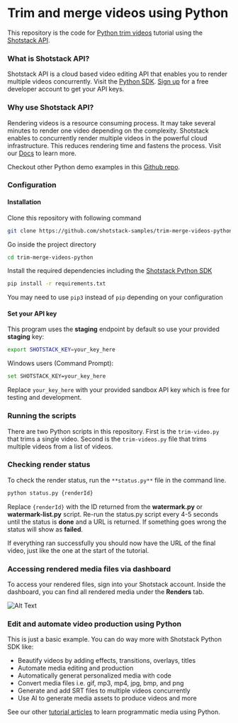 # Trim and merge videos using Python

This repository is the code for [Python trim videos](https://shotstack.io/learn/trim-videos-using-python/?utm_source=github&utm_campaign=sample_repos) tutorial using the [Shotstack API](https://shotstack.io/product/video-editing-api/?utm_campaign=sample_repos).


### What is Shotstack API?

Shotstack API is a cloud based video editing API that enables you to render multiple videos concurrently. Visit the [Python SDK](https://shotstack.io/docs/guide/sdks). [Sign up](https://dashboard.shotstack.io/register?utm_campaign=sample_repos) for a free developer account to get your API keys. 

### Why use Shotstack API?

Rendering videos is a resource consuming process. It may take several minutes to render one video depending on the
complexity. Shotstack enables to concurrently render multiple videos in the powerful cloud infrastructure. This reduces rendering time and fastens the process. Visit our [Docs](https://shotstack.io/docs/guide/getting-started/core-concepts/?utm_source=github&utm_campaign=sample_repos) to learn more.

Checkout other Python demo examples in this [Github repo](https://github.com/shotstack/python-demos).

### Configuration

#### Installation

Clone this repository with following command

```bash
git clone https://github.com/shotstack-samples/trim-merge-videos-python.git
```

Go inside the project directory

```bash
cd trim-merge-videos-python
```

Install the required dependencies including the [Shotstack Python SDK](https://pypi.org/project/shotstack-sdk/0.2.1/)

```bash
pip install -r requirements.txt
```
You may need to use `pip3` instead of `pip` depending on your configuration

#### Set your API key

This program uses the **staging** endpoint by default so use your provided **staging** key:

```bash
export SHOTSTACK_KEY=your_key_here
```

Windows users (Command Prompt):

```bash
set SHOTSTACK_KEY=your_key_here
```

Replace `your_key_here` with your provided sandbox API key which is free for testing and development.

### Running the scripts

There are two Python scripts in this repository. First is the `trim-video.py` that trims a single video. Second is the `trim-videos.py` file that trims multiple videos from a list of videos. 

### Checking render status

To check the render status, run the `**status.py**` file in the command line.

```bash
python status.py {renderId}
```
Replace `{renderId}` with the ID returned from the **watermark.py** or **watermark-list.py** script. Re-run the
status.py script every 4-5 seconds until the status is **done** and a URL is returned. If something goes wrong the
status will show as **failed**.

If everything ran successfully you should now have the URL of the final video, just like the one at the start of the
tutorial.

### Accessing rendered media files via dashboard

To access your rendered files, sign into your Shotstack account. Inside the dashboard, you can find all rendered media under the **Renders** tab.

![Alt Text](https://i.postimg.cc/8cCHTZ8V/2022-09-21-11-15-52-Shotstack-Dashboard.png)


### Edit and automate video production using Python

This is just a basic example. You can do way more with Shotstack Python SDK like: 
- Beautify videos by adding effects, transitions, overlays, titles
- Automate media editing and production
- Automatically generat personalized media with code
- Convert media files i.e. gif, mp3, mp4, jpg, bmp, and png
- Generate and add SRT files to multiple videos concurrently
- Use AI to generate media assets to produce videos and more

See our other [tutorial articles](https://shotstack.io/learn/?utm_campaign=sample_repos) to learn programmatic media
using Python. 